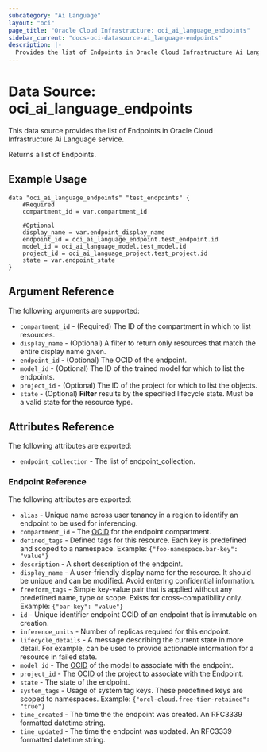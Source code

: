 ```yaml
---
subcategory: "Ai Language"
layout: "oci"
page_title: "Oracle Cloud Infrastructure: oci_ai_language_endpoints"
sidebar_current: "docs-oci-datasource-ai_language-endpoints"
description: |-
  Provides the list of Endpoints in Oracle Cloud Infrastructure Ai Language service
---
```


# Data Source: oci_ai_language_endpoints
This data source provides the list of Endpoints in Oracle Cloud Infrastructure Ai Language service.

Returns a list of Endpoints.


## Example Usage

```hcl
data "oci_ai_language_endpoints" "test_endpoints" {
	#Required
	compartment_id = var.compartment_id

	#Optional
	display_name = var.endpoint_display_name
	endpoint_id = oci_ai_language_endpoint.test_endpoint.id
	model_id = oci_ai_language_model.test_model.id
	project_id = oci_ai_language_project.test_project.id
	state = var.endpoint_state
}
```

## Argument Reference

The following arguments are supported:

* `compartment_id` - (Required) The ID of the compartment in which to list resources.
* `display_name` - (Optional) A filter to return only resources that match the entire display name given.
* `endpoint_id` - (Optional) The OCID of the endpoint.
* `model_id` - (Optional) The ID of the trained model for which to list the endpoints.
* `project_id` - (Optional) The ID of the project for which to list the objects.
* `state` - (Optional) <b>Filter</b> results by the specified lifecycle state. Must be a valid state for the resource type. 


## Attributes Reference

The following attributes are exported:

* `endpoint_collection` - The list of endpoint_collection.

### Endpoint Reference

The following attributes are exported:

* `alias` - Unique name across user tenancy in a region to identify an endpoint to be used for inferencing.
* `compartment_id` - The [OCID](https://docs.cloud.oracle.com/iaas/Content/General/Concepts/identifiers.htm) for the endpoint compartment.
* `defined_tags` - Defined tags for this resource. Each key is predefined and scoped to a namespace. Example: `{"foo-namespace.bar-key": "value"}` 
* `description` - A short description of the endpoint.
* `display_name` - A user-friendly display name for the resource. It should be unique and can be modified. Avoid entering confidential information.
* `freeform_tags` - Simple key-value pair that is applied without any predefined name, type or scope. Exists for cross-compatibility only. Example: `{"bar-key": "value"}` 
* `id` - Unique identifier endpoint OCID of an endpoint that is immutable on creation.
* `inference_units` - Number of replicas required for this endpoint.
* `lifecycle_details` - A message describing the current state in more detail. For example, can be used to provide actionable information for a resource in failed state.
* `model_id` - The [OCID](https://docs.cloud.oracle.com/iaas/Content/General/Concepts/identifiers.htm) of the model to associate with the endpoint.
* `project_id` - The [OCID](https://docs.cloud.oracle.com/iaas/Content/General/Concepts/identifiers.htm) of the project to associate with the Endpoint.
* `state` - The state of the endpoint.
* `system_tags` - Usage of system tag keys. These predefined keys are scoped to namespaces. Example: `{"orcl-cloud.free-tier-retained": "true"}` 
* `time_created` - The time the the endpoint was created. An RFC3339 formatted datetime string.
* `time_updated` - The time the endpoint was updated. An RFC3339 formatted datetime string.


